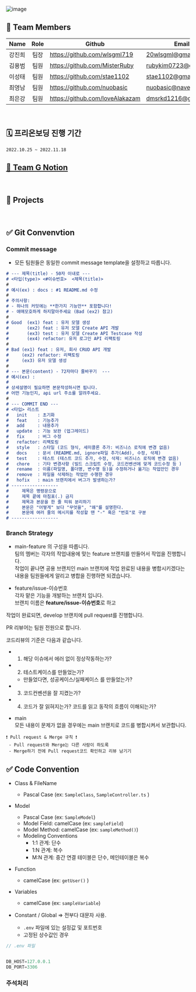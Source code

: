 ![image](https://static.wanted.co.kr/images/events/2144/764914c4.jpg)

## 👋 Team Members
|Name|Role|Github|Email|
|-----|:--:|----|-------|
|강진희|팀장|https://github.com/wlsgml719|20wlsgml@gmail.com| 
|김용범|팀원|https://github.com/MisterRuby|rubykim0723@gmail.com| 
|이성태|팀원|https://github.com/stae1102|stae1102@gmail.com| 
|최영남|팀원|https://github.com/nuobasic|nuobasic@naver.com| 
|최은강|팀원|https://github.com/loveAlakazam|dmsrkd1216@gmail.com|

<br>

## 🗓 프리온보딩 진행 기간
```2022.10.25 ~ 2022.11.18```


## [📝 Team G Notion](https://www.notion.so/Team-G-db8f81b91e314bc49494340b6ea99bd2)

<br>

## 📕 Projects

<br>

## ✅ Git Convenvtion
### Commit message
- 모든 팀원들은 동일한 commit message template을 설정하고 따릅니다.
```md
# --- 제목(title) - 50자 이내로 ---
# <타입(type)> <#이슈번호>  <제목(title)>
#
# 예시(ex) : docs : #1 README.md 수정
#
# 주의사항: 
# - 하나의 커밋에는 **한가지 기능만** 포함합니다!
# - 애매모호하게 하지말아주세요 (Bad (ex2) 참고)
#
# Good  (ex1) feat : 유저 모델 생성
#       (ex2) feat : 유저 모델 Create API 개발
#       (ex3) test : 유저 모델 Create API Testcase 작성
#       (ex4) refactor: 유저 로그인 API 리팩토링
#
# Bad (ex1) feat : 유저, 회사 CRUD API 개발
#     (ex2) refactor: 리팩토링
#     (ex3) 유저 모델 생성
#
# --- 본문(content) - 72자마다 줄바꾸기  ---
# 예시(ex) :
# 
# 상세설명이 필요하면 본문작성하시면 됩니다.
# 어떤 기능인지, api url 주소를 알려주세요.
#
# --- COMMIT END ---
# <타입> 리스트
#   init    : 초기화
#   feat    : 기능추가
#   add     : 내용추가
#   update  : 기능 보완 (업그레이드)
#   fix     : 버그 수정
#   refactor: 리팩토링
#   style   : 스타일 (코드 형식, 세미콜론 추가: 비즈니스 로직에 변경 없음)
#   docs    : 문서 (README.md, ignore파일 추가(Add), 수정, 삭제)
#   test    : 테스트 (테스트 코드 추가, 수정, 삭제: 비즈니스 로직에 변경 없음)
#   chore   : 기타 변경사항 (빌드 스크립트 수정, 코드컨벤션에 맞게 코드수정 등 )
#   rename  : 이름(파일명, 폴더명, 변수명 등)을 수정하거나 옮기는 작업만인 경우
#   remove  : 파일을 삭제하는 작업만 수행한 경우  
#   hofix   : main 브랜치에서 버그가 발생하는가?
# ------------------
#     제목은 명령문으로
#     제목 끝에 마침표(.) 금지
#     제목과 본문을 한 줄 띄워 분리하기
#     본문은 "어떻게" 보다 "무엇을", "왜"를 설명한다.
#     본문에 여러 줄의 메시지를 작성할 땐 "-" 혹은 "번호"로 구분
# ------------------ 
```


### Branch Strategy
- main-feature 의 구성을 따릅니다.<br>
팀의 멤버는 각자의 작업내용에 맞는 feature 브랜치를 만들어서 작업을 진행합니다. <br>
작업이 끝나면 공용 브랜치인 main 브랜치에 작업 완료된 내용을 병합시키겠다는 내용을 팀원들에게 알리고 병합을 진행하면 되겠습니다.

- feature/issue-이슈번호<br>
각자 맡은 기능을 개발하는 브랜치 입니다. <br>
브랜치 이름은 <b>feature/issue-이슈번호</b>로 하고

작업이 완료되면, develop 브랜치에  pull request를 진행합니다.

PR 리뷰어는 팀원 전원으로 합니다.

코드리뷰의 기준은 다음과 같습니다.

- 1. 해당 이슈에서 에러 없이 정상작동하는가?
- 2. 테스트케이스를 만들었는가?
  - 만들었다면, 성공케이스/실패케이스 를 만들었는가?
- 3. 코드컨벤션을 잘 지켰는가?
- 4. 코드가 잘 읽혀지는가? 코드를 읽고 동작의 흐름이 이해되는가?


- main<br>
모든 내용이 문제가 없을 경우에는 main 브랜치로 코드를 병합시켜서 보관합니다.

```
❗️ Pull request & Merge 규칙 ❗️
 - Pull request와 Merge는 다른 사람이 하도록
 - Merge하기 전에 Pull request코드 확인하고 리뷰 남기기
```

## ✅ Code Convention
- Class & FileName
  - Pascal Case (ex: `SampleClass`, `SampleController.ts` )
  
- Model
  - Pascal Case (ex: `SampleModel`)
  - Model Field: camelCase (ex: `sampleField`)
  - Model Method: camelCase (ex: `sampleMethod()`)
  - Modeling Conventions
    - 1:1 관계: 단수
    - 1:N 관계: 복수
    - M:N 관계: 중간 연결 테이블은 단수, 메인테이블은 복수
  
- Function
  - camelCase (ex: `getUser()` )
  
- Variables
  - camelCase (ex: `sampleVariable`)

- Constant / Global => 전부다 대문자 사용.
  - `.env` 파일에 있는 설정값 및 포트번호
  - 고정된 상수값인 경우


```js
// .env 파일


DB_HOST=127.0.0.1
DB_PORT=3306
```

 
 ### 주석처리
 
 
